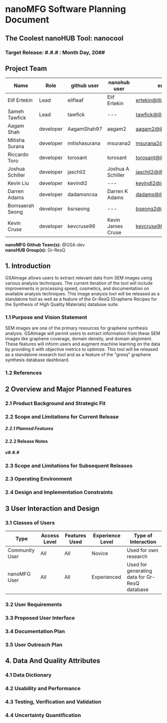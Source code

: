 
# nanoMFG Software Planning Document
<!-- Replace text below with long title of project:short-name -->
## The Coolest nanoHUB Tool: nanocool
### Target Release: #.#.# : Month Day, 20##

## Project Team
<!-- Complete table for all team members 
 roles: lead, developer, reviewer, contributer
 status: active, inactive
-->
Name | Role | github user | nanohub user | email | status
---|---|---|---|---|---
Elif Ertekin | Lead | elifleaf | Elif Ertekin | ertekin@illinois.edu | active
Sameh Tawfick | Lead | tawfick | --- | tawfick@illinois.edu | active
Aagam Shah | developer | AagamShah97 |  aagam2 | aagam2@illinois.edu | active
Mitisha Surana| developer | mitishasurana  | msurana2 | msurana2@illinois.edu | active
Riccardo Toro| developer | torosant | torosant | torosant@illinois.edu | active
Joshua Schiller | developer | jaschil2 | Joshua A Schiller | jaschil2@illinois.edu | inactive
Kevin Liu | developer | kevindl2 | --- | kevindl2@illinois.edu | inactive
Darren Adams | developer | dadamsncsa | Darren K Adams | dadams@illinois.edu | active
Bomsaerah Seong | developer | bsrseong | --- | bseong2@illinois.edu | inactive
Kevin Cruse | developer | kevcruse96 | Kevin James Cruse | kevcruse96@gmail.com | inactive


**nanoMFG Github Team(s):** @GSA-dev  
**nanoHUB Group(s):** Gr-ResQ

## 1. Introduction
GSAImage allows users to extract relevant data from SEM images using various analysis techniques. The current iteration of the tool will include improvements in processing speed, cosmetics, and documentation on available analysis techniques. This image analysis tool will be released as a standalone tool as well as a feature of the Gr-ResQ (Graphene Recipes for the Synthesis of High Quality Materials) database suite.

### 1.1 Purpose and Vision Statement
<!-- Why are we building this tool?
What is the key benefit
How does it relate to existing tools and existing software?
How does it fit into the overall objectives for the nano **manufacturing** node?
Who will use this software?
-->
SEM images are one of the primary resources for graphene synthesis analysis. GSAImage will permit users to extract information from these SEM images like graphene coverage, domain density, and domain alignment. These features will inform users and augment machine learning on the data by providing it with objective metrics to optimize. This tool will be released as a standalone research tool and as a feature of the "gresq" graphene synthesis database dashboard.

### 1.2 References
<!--List any documents or background material that are relevant.  Links are useful. For instance, a link to a wiki or readme page in the project repository, or link to a uploaded file (doc, pdf, ppt, etc.).-->

## 2 Overview and Major Planned Features
<!--Provide and overview characterising this proposed release.  Describe how users will interact with each proposed feature. Include a schematic/diagram to illustrate an overview of proposed software and achitecture componets for the project-->

### 2.1 Product Background and Strategic Fit
<!--Provide context for the proposed product.  Is this a completely new projects, or next version of an existing project? This can include a description of any contextual research, or the status of any existing prototype application.  If this SPD describes a component, describe its relationship to larger system. Can include diagrams.-->

### 2.2 Scope and Limitations for Current Release
<!--List the all planned goals/features for this release.  These should be links to issues.  Add a new subsection for each release.  Equally important, document feature you explicity are not doing at this time-->


##### 2.2.1 Planned Features

#### 2.2.2 Release Notes 
##### v#.#.#

### 2.3 Scope and Limitations for Subsequent Releases
<!--Short summary of  future envisioned roadmap for subsequent efforts.-->

### 2.3 Operating Environment
<!--Describe the target environment.  Identify components or application that are needed.  Describe technical infrastructure need to support the application.-->

### 2.4 Design and Implementation Constraints
<!--This could include pre-existing code that needs to be incorporated ,a certain programming language or toolkit and software dependencies.  Describe the origin and rationale for each constraint.-->

## 3 User Interaction and Design

### 3.1 Classes of Users
<!--Identify classes (types) of users that you anticipate will use the product.  Provide any relevant context about each class that may influence how the product is used: 
The tasks the class of users will perform
Access and privilege level
Features used
Experience level
Type of interaction
Provide links to any user surveys, questionnaires, interviews, feedback or other relevant information.-->
Type | Access Level | Features Used | Experience Level | Type of Interaction
---|---|---|---|---
Community User | All | All | Novice | Used for own research
nanoMFG User | All | All | Experienced | Used for generating data for Gr-ResQ database

### 3.2 User Requirements
<!-- Provide a list of issue links to document the main set of user requirements to be satisfied by this release.  Use the user requirement template to draft these issues.  A well written user requirement should be easy to justify (Rational) and should be testable.  List in order of priority as must have, should have or nice to have for each use case. -->

### 3.3 Proposed User Interface
<!--Could include drawn mockups, screenshots of prototypes, comparison to existing software and other descriptions.-->

### 3.4 Documentation Plan
<!-- List planned documentation activities -->

### 3.5 User Outreach Plan
<!-- List upcoming activities designed to elicit user feedback and/or engage new users.  Use issues for activities that will be completed this iteration-->

## 4. Data And Quality Attributes

### 4.1 Data Dictionary
<!--Summarize inputs and outputs for the application.-->

### 4.2 Usability and Performance
<!--Summarize usability requirements such as easy of adoption for new users (eg example data),  inline documentation, avoiding errors, efficient interaction, etc.  Describe performance expectations  and/or document challenges.  Note you can reference user requirements from above if needed. -->

### 4.3 Testing, Verification and Validation
<!--Describe What data is necessary to verify the basic functionality of the application.  Provide a testing plan that includes a list of issues for each planned activity.  Describe data sets that are needed to test validation.-->

### 4.4 Uncertainty Quantification
<!--Identify and document possible sources of uncertainty. Categorize with standard labels, such as parametric, structural, algorithmic, experimental, interpolation.

Develop a plan for measuring and documenting uncertainty, e.g., using forward propagation or inverse UQ, and showing it in the application, if applicable.-->
